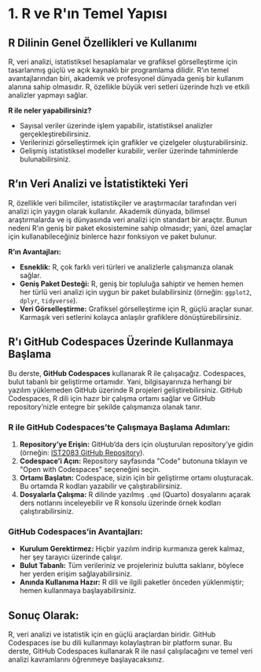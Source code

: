
# 1. R ve R'ın Temel Yapısı

## R Dilinin Genel Özellikleri ve Kullanımı

R, veri analizi, istatistiksel hesaplamalar ve grafiksel görselleştirme için tasarlanmış güçlü ve açık kaynaklı bir programlama dilidir. R’ın temel avantajlarından biri, akademik ve profesyonel dünyada geniş bir kullanım alanına sahip olmasıdır. R, özellikle büyük veri setleri üzerinde hızlı ve etkili analizler yapmayı sağlar.

**R ile neler yapabilirsiniz?**
- Sayısal veriler üzerinde işlem yapabilir, istatistiksel analizler gerçekleştirebilirsiniz.
- Verilerinizi görselleştirmek için grafikler ve çizelgeler oluşturabilirsiniz.
- Gelişmiş istatistiksel modeller kurabilir, veriler üzerinde tahminlerde bulunabilirsiniz.

## R’ın Veri Analizi ve İstatistikteki Yeri

R, özellikle veri bilimciler, istatistikçiler ve araştırmacılar tarafından veri analizi için yaygın olarak kullanılır. Akademik dünyada, bilimsel araştırmalarda ve iş dünyasında veri analizi için standart bir araçtır. Bunun nedeni R’ın geniş bir paket ekosistemine sahip olmasıdır; yani, özel amaçlar için kullanabileceğiniz binlerce hazır fonksiyon ve paket bulunur.

**R’ın Avantajları:**
- **Esneklik:** R, çok farklı veri türleri ve analizlerle çalışmanıza olanak sağlar.
- **Geniş Paket Desteği:** R, geniş bir topluluğa sahiptir ve hemen hemen her türlü veri analizi için uygun bir paket bulabilirsiniz (örneğin: `ggplot2`, `dplyr`, `tidyverse`).
- **Veri Görselleştirme:** Grafiksel görselleştirme için R, güçlü araçlar sunar. Karmaşık veri setlerini kolayca anlaşılır grafiklere dönüştürebilirsiniz.

## R'ı GitHub Codespaces Üzerinde Kullanmaya Başlama

Bu derste, **GitHub Codespaces** kullanarak R ile çalışacağız. Codespaces, bulut tabanlı bir geliştirme ortamıdır. Yani, bilgisayarınıza herhangi bir yazılım yüklemeden GitHub üzerinde R projeleri geliştirebilirsiniz. GitHub Codespaces, R dili için hazır bir çalışma ortamı sağlar ve GitHub repository’nizle entegre bir şekilde çalışmanıza olanak tanır.

### R ile GitHub Codespaces’te Çalışmaya Başlama Adımları:
1. **Repository’ye Erişin:** GitHub’da ders için oluşturulan repository’ye gidin (örneğin: [IST2083 GitHub Repository](https://github.com/HakanMehmetcik/IST2083.git)).
2. **Codespace’i Açın:** Repository sayfasında "Code" butonuna tıklayın ve "Open with Codespaces" seçeneğini seçin.
3. **Ortamı Başlatın:** Codespace, sizin için bir geliştirme ortamı oluşturacak. Bu ortamda R kodları yazabilir ve çalıştırabilirsiniz.
4. **Dosyalarla Çalışma:** R dilinde yazılmış `.qmd` (Quarto) dosyalarını açarak ders notlarını inceleyebilir ve R konsolu üzerinde örnek kodları çalıştırabilirsiniz.

### GitHub Codespaces’in Avantajları:
- **Kurulum Gerektirmez:** Hiçbir yazılım indirip kurmanıza gerek kalmaz, her şey tarayıcı üzerinde çalışır.
- **Bulut Tabanlı:** Tüm verileriniz ve projeleriniz bulutta saklanır, böylece her yerden erişim sağlayabilirsiniz.
- **Anında Kullanıma Hazır:** R dili ve ilgili paketler önceden yüklenmiştir; hemen kullanmaya başlayabilirsiniz.

## Sonuç Olarak:

R, veri analizi ve istatistik için en güçlü araçlardan biridir. GitHub Codespaces ise bu dili kullanmayı kolaylaştıran bir platform sunar. Bu derste, GitHub Codespaces kullanarak R ile nasıl çalışılacağını ve temel veri analizi kavramlarını öğrenmeye başlayacaksınız.

